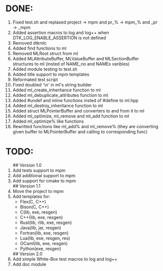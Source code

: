 # DONE:
<ol>
    <li>Fixed test.sh and replased project -> mpm and pr_% -> mpm_% and _pr -> _mpm</li>
    <li>Added assertion macros to log and log++ when DTK_LOG_ENABLE_ASSERTION is not defined</li>
    <li>Removed dtkmlc</li>
    <li>Added find functions to ml</li>
    <li>Removed MLRoot struct from ml</li>
    <li>Added MLAttributeBuffer, MLValueBuffer and MLSectionBuffer structures to ml (insted of NAME_no and NAMEs varibles)</li>
    <li>Added module testing to test.sh</li>
    <li>Added title support to mpm templates</li>
    <li>Reformated test script</li>
    <li>Fixed doubled '\n' in ml's string builder</li>
    <li>Added ml_create_inheritance function to ml</li>
    <li>Added ml_debuplicate_attributes function to ml</li>
    <li>Added #undef and inline functions insted of #define to ml.hpp</li>
    <li>Added ml_destroy_inheritance function to ml</li>
    <li>Added struct MLPointerBuffer and converters to and from it to ml</li>
    <li>Added ml_optimize, ml_remove and ml_add function to ml</li>
    <li>Added ml_optimize% like functions</li>
    <li>Rewritted functions like ml_add% and ml_remove% (they are converting given buffer to MLPointerBuffer and calling to corresponding func)</li>
</ol>

# TODO:
<ol>
## Version 1.0
    <li>Add tests support to mpm</li>
    <li>Add additional support to mpm</li>
    <li>Add support for cmake to mpm</li>
## Version 1.1
    <li>Move the project to mpm</li>
    <li>Add templates for:
        <ul>
            <li>Flex(C, C++)</li>
            <li>Bison(C, C++)</li>
            <li>C(lib, exe, resgen)</li>
            <li>C++(lib, exe, resgen)</li>
            <li>Rust(lib, rlib, exe, resgen)</li>
            <li>Java(lib, jar, resgen)</li>
            <li>Fortran(lib, exe, resgen)</li>
            <li>Lua(lib, exe, resgen, res)</li>
            <li>OCaml(lib, exe, resgen)</li>
            <li>Python(exe, resgen)</li>
        </ul>
    </li>
## Version 2.0
    <li>Add simple White-Box test macros to log and log++</li>
    <li>Add doc module</li>
</ol>